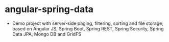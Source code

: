 # angular-spring-data

* Demo project with server-side paging, filtering, sorting and file storage, based on Angular JS, Spring Boot, Spring REST, Spring Security, Spring Data JPA, Mongo DB and GridFS
